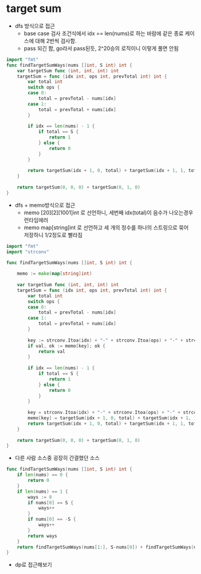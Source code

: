 # target sum

- dfs 방식으로 접근
	- base case 검사 조건식에서 idx == len(nums)로 하는 바람에
	  같은 종료 케이스에 대해 2번씩 검사함.
	- pass 되긴 함, go라서 pass된듯, 2^20승의 로직이니 이렇게 풀면 안됨
```go
import "fmt"
func findTargetSumWays(nums []int, S int) int {
    var targetSum func (int, int, int) int 
    targetSum = func (idx int, ops int, prevTotal int) int {
        var total int
        switch ops {
        case 0:
            total = prevTotal - nums[idx]
        case 1:
            total = prevTotal + nums[idx]
        }
        
        if idx == len(nums) - 1 {
            if total == S {
                return 1
            } else {
                return 0
            }
        }
        
        return targetSum(idx + 1, 0, total) + targetSum(idx + 1, 1, total)
    }
    
    return targetSum(0, 0, 0) + targetSum(0, 1, 0)
}
```

- dfs + memo방식으로 접근
	- memo [20][2][1001]int 로 선언하니, 세번째 idx(total)이 음수가 나오는경우 런타임에러
	- memo map[string]int 로 선언하고 세 개의 정수를 하나의 스트링으로 묶어 저장하니 1/2정도로 빨라짐
```go
import "fmt"
import "strconv"

func findTargetSumWays(nums []int, S int) int {
    
    memo := make(map[string]int)
    
    var targetSum func (int, int, int) int 
    targetSum = func (idx int, ops int, prevTotal int) int {
        var total int
        switch ops {
        case 0:
            total = prevTotal - nums[idx]
        case 1:
            total = prevTotal + nums[idx]
        }
        
        key := strconv.Itoa(idx) + "-" + strconv.Itoa(ops) + "-" + strconv.Itoa(total)
        if val, ok := memo[key]; ok {
            return val
        }
        
        if idx == len(nums) - 1 {
            if total == S {
                return 1
            } else {
                return 0
            }
        }
        
        key = strconv.Itoa(idx) + "-" + strconv.Itoa(ops) + "-" + strconv.Itoa(total)
        memo[key] = targetSum(idx + 1, 0, total) + targetSum(idx + 1, 1, total)
        return targetSum(idx + 1, 0, total) + targetSum(idx + 1, 1, total)
    }
    
    return targetSum(0, 0, 0) + targetSum(0, 1, 0)
}
```
- 다른 사람 소스중 굉장히 간결했던 소스
```go
func findTargetSumWays(nums []int, S int) int {
    if len(nums) == 0 {
        return 0
    }
    if len(nums) == 1 {
        ways := 0
        if nums[0] == S {
            ways++
        }
        if nums[0] == -S {
            ways++
        }
        return ways
    }
    return findTargetSumWays(nums[1:], S-nums[0]) + findTargetSumWays(nums[1:], S+nums[0])
}
```

- dp로 접근해보기
